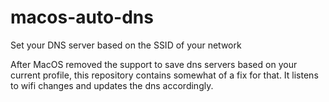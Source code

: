 # macos-auto-dns
Set your DNS server based on the SSID of your network

After MacOS removed the support to save dns servers based on your current profile, this repository contains somewhat of a fix for that.
It listens to wifi changes and updates the dns accordingly.
